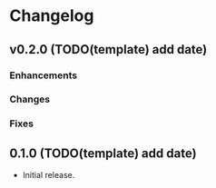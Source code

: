 # Changelog

## v0.2.0 (TODO(template) add date)

### Enhancements

### Changes

### Fixes

## 0.1.0 (TODO(template) add date)

- Initial release.
